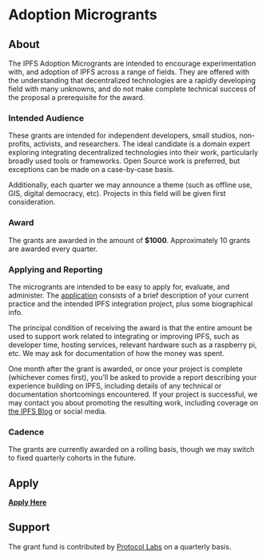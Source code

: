 # Adoption Microgrants

## About

The IPFS Adoption Microgrants are intended to encourage experimentation with, and adoption of IPFS across a range of fields. They are offered with the understanding that decentralized technologies are a rapidly developing field with many unknowns, and do not make complete technical success of the proposal a prerequisite for the award.

### Intended Audience
These grants are intended for independent developers, small studios, non-profits, activists, and researchers. The ideal candidate is a domain expert exploring integrating decentralized technologies into their work, particularly broadly used tools or frameworks. Open Source work is preferred, but exceptions can be made on a case-by-case basis.

Additionally, each quarter we may announce a theme (such as offline use, GIS, digital democracy, etc). Projects in this field will be given first consideration.

### Award
The grants are awarded in the amount of **$1000**. Approximately 10 grants are awarded every quarter.

### Applying and Reporting
The microgrants are intended to be easy to apply for, evaluate, and administer. The [application](../../issues/new?assignees=parkan&labels=microgrant&template=microgrant.md&title=%5BMICROGRANT%5D+%3CYour+Title+Here%3E) consists of a brief description of your current practice and the intended IPFS integration project, plus some biographical info.

The principal condition of receiving the award is that the entire amount be used to support work related to integrating or improving IPFS, such as developer time, hosting services, relevant hardware such as a raspberry pi, etc. We may ask for documentation of how the money was spent. 

One month after the grant is awarded, or once your project is complete (whichever comes first), you'll be asked to provide a report describing your experience building on IPFS, including details of any technical or documentation shortcomings encountered. If your project is successful, we may contact you about promoting the resulting work, including coverage on [the IPFS Blog](https://blog.ipfs.io/) or social media.


### Cadence
The grants are currently awarded on a rolling basis, though we may switch to fixed quarterly cohorts in the future.

## Apply

[**Apply Here**](https://github.com/protocol/ipfs-grants/issues/new?assignees=parkan&labels=microgrant&template=microgrant.md&title=%5BMICROGRANT%5D+%3CYour+Title+Here%3E)

## Support
The grant fund is contributed by [Protocol Labs](https://protocol.ai/) on a quarterly basis.
